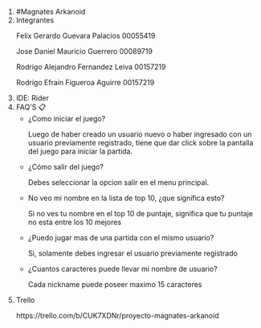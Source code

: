<ol>
  <li>#Magnates Arkanoid</li>  
  <li>Integrantes</li>
  <p>Felix Gerardo Guevara Palacios 00055419</p>
  <p>Jose Daniel Mauricio Guerrero 00089719</p>
  <p>Rodrigo Alejandro Fernandez Leiva 00157219</p>
  <p>Rodrigo Efrain Figueroa Aguirre 00157219</p> 
  <li>IDE: Rider </li>
  <li>FAQ'S 📋
    <ul>
      <li>¿Como iniciar el juego?</li>
      <p>Luego de haber creado un usuario nuevo o haber ingresado con un usuario previamente registrado, tiene que dar click sobre
  la pantalla del juego para iniciar la partida.</p>
      <li>¿Cómo salir del juego?</li>
      <p> Debes seleccionar la opcion salir en el menu principal.</p>
      <li>No veo mi nombre en la lista de top 10, ¿que significa esto?</li>
      <p>  Si no ves tu nombre en el top 10 de puntaje, significa que tu puntaje no esta entre los 10 mejores</p>
      <li>¿Puedo jugar mas de una partida con el mismo usuario?</li>
      <p>Si, solamente debes ingresar el usuario previamente registrado</p>
      <li>¿Cuantos caracteres puede llevar mi nombre de usuario?</li>
      <p>Cada nickname puede poseer maximo 15 caracteres</p>
    </ul> 
    </li>
  <li>Trello</li>
  <p>https://trello.com/b/CUK7XDNr/proyecto-magnates-arkanoid</p>
</ol>  
